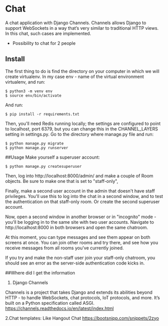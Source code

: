 # Chat
A chat application with Django Channels. Channels allows Django to support WebSockets in a way that’s very similar to 
traditional HTTP views.\
In this chat, such cases are implemented.

* Possibility to chat for 2 people
## Install
The first thing to do is find the directory on your computer in which we will create virtualenv.
In my case env - name of the virtual environment virtualenv, and run:
```
$ python3 -m venv env
$ source env/bin/activate
```
And run:
```
$ pip install -r requirements.txt
```
Then, you'll need Redis running locally; the settings are configured to point to localhost, port 6379, but you can 
change this in the CHANNEL_LAYERS setting in settings.py. Go to the directory where
manage.py file and run:
```
$ python manage.py migrate
$ python manage.py runserver
```
##Usage
Make yourself a superuser account:
```
$ python manage.py createsuperuser
```
Then, log into http://localhost:8000/admin/ and make a couple of Room objects. Be sure to make one that is set to 
"staff-only",

Finally, make a second user account in the admin that doesn't have staff privileges. You'll use this to log into the 
chat in a second window, and to test the authentication on that staff-only room.
Or create the second superuser account.

Now, open a second window in another browser or in "incognito" mode - you'll be logging in to the same site with two 
user accounts. Navigate to http://localhost:8000 in both browsers and open the same chatroom.

At this moment, you can type messages and see them appear on both screens at once. You can join other rooms and try there, and see 
how you receive messages from all rooms you've currently joined.

If you try and make the non-staff user join your staff-only chatroom, you should see an error as the server-side 
authentication code kicks in.

##Where did I get the information
1. Django Channels

Channels is a project that takes Django and extends its abilities beyond HTTP - to handle WebSockets, chat protocols, 
IoT protocols, and more. It’s built on a Python specification called ASGI.
https://channels.readthedocs.io/en/latest/index.html

2.Chat templates: Like Hangout Chat
https://bootsnipp.com/snippets/2zyo
